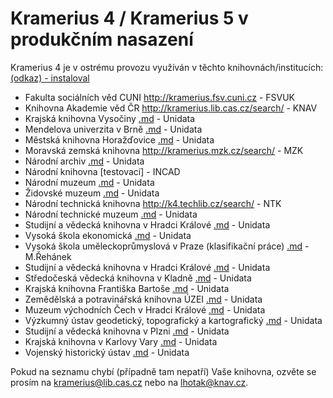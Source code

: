 # Kramerius 4 / Kramerius 5 v produkčním nasazení #

Kramerius 4 je v ostrému provozu využíván v těchto knihovnách/institucích:
[(odkaz) - instaloval](Instituce.md)

  * Fakulta sociálních věd CUNI http://kramerius.fsv.cuni.cz - FSVUK
  * Knihovna Akademie věd ČR http://kramerius.lib.cas.cz/search/ - KNAV
  * Krajská knihovna Vysočiny [.md](.md) - Unidata
  * Mendelova univerzita v Brně [.md](.md) - Unidata
  * Městská knihovna Horažďovice [.md](.md) - Unidata
  * Moravská zemská knihovna http://kramerius.mzk.cz/search/ - MZK
  * Národní archiv [.md](.md) - Unidata
  * Národní knihovna [testovací] - INCAD
  * Národní muzeum [.md](.md) - Unidata
  * Židovské muzeum [.md](.md) - Unidata
  * Národní technická knihovna http://k4.techlib.cz/search/ - NTK
  * Národní technické muzeum [.md](.md) - Unidata
  * Studijní a vědecká knihovna v Hradci Králové [.md](.md) - Unidata
  * Vysoká škola ekonomická [.md](.md) - Unidata
  * Vysoká škola uměleckoprůmyslová v Praze (klasifikační práce) [.md](.md) - M.Řehánek
  * Studijní a vědecká knihovna v Hradci Králové [.md](.md) - Unidata
  * Středočeská vědecká knihovna v Kladně [.md](.md) - Unidata
  * Krajská knihovna Františka Bartoše [.md](.md) - Unidata
  * Zemědělská a potravinářská knihovna ÚZEI [.md](.md) - Unidata
  * Muzeum východních Čech v Hradci Králové [.md](.md) - Unidata
  * Výzkumný ústav geodetický, topografický a kartografický [.md](.md) - Unidata
  * Studijní a vědecká knihovna v Plzni [.md](.md) - Unidata
  * Krajská knihovna v Karlovy Vary [.md](.md) - Unidata
  * Vojenský historický ústav [.md](.md) - Unidata



Pokud na seznamu chybí (případně tam nepatří) Vaše knihovna, ozvěte se prosím na kramerius@lib.cas.cz nebo na lhotak@knav.cz.